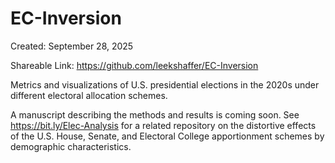 # EC-Inversion

Created: September 28, 2025

Shareable Link: <https://github.com/leekshaffer/EC-Inversion>

Metrics and visualizations of U.S. presidential elections in the 2020s under different electoral allocation schemes.

A manuscript describing the methods and results is coming soon. See <https://bit.ly/Elec-Analysis> for a related repository on the distortive effects of the U.S. House, Senate, and Electoral College apportionment schemes by demographic characteristics.

